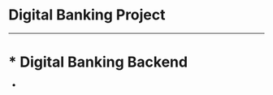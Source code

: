 #         Digital Banking  Project
---------------------------------------
# * Digital Banking Backend
+                            

